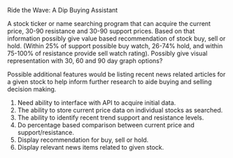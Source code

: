 Ride the Wave: A Dip Buying Assistant

A stock ticker or name searching program that can acquire the current price, 30-90 resistance and 30-90 support prices. Based on that information possibly give value based recommendation of stock buy, sell or hold. (Within 25% of support possible buy watch, 26-74% hold, and within 75-100% of resistance provide sell watch rating). Possibly give visual representation with 30, 60 and 90 day graph options?

Possible additional features would be listing recent news related articles for a given stock to help inform further research to aide buying and selling decision making. 

1. Need ability to interface with API to acquire initial data.
2. The ability to store current price data on individual stocks as searched.
3. The ability to identify recent trend support and resistance levels.
4. Do percentage based comparison between current price and support/resistance.
5. Display recommendation for buy, sell or hold. 
6. Display relevant news items related to given stock. 
